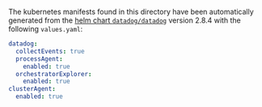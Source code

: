 The kubernetes manifests found in this directory have been automatically generated
from the [helm chart `datadog/datadog`](https://github.com/DataDog/helm-charts/tree/master/charts/datadog)
version 2.8.4 with the following `values.yaml`:

```yaml
datadog:
  collectEvents: true
  processAgent:
    enabled: true
  orchestratorExplorer:
    enabled: true
clusterAgent:
  enabled: true
```
